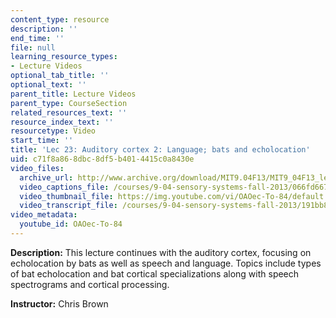```yaml
---
content_type: resource
description: ''
end_time: ''
file: null
learning_resource_types:
- Lecture Videos
optional_tab_title: ''
optional_text: ''
parent_title: Lecture Videos
parent_type: CourseSection
related_resources_text: ''
resource_index_text: ''
resourcetype: Video
start_time: ''
title: 'Lec 23: Auditory cortex 2: Language; bats and echolocation'
uid: c71f8a86-8dbc-8df5-b401-4415c0a8430e
video_files:
  archive_url: http://www.archive.org/download/MIT9.04F13/MIT9_04F13_lec23_300k.mp4
  video_captions_file: /courses/9-04-sensory-systems-fall-2013/066fd667b510548592ad8c0a61870a34_OAOec-To-84.vtt
  video_thumbnail_file: https://img.youtube.com/vi/OAOec-To-84/default.jpg
  video_transcript_file: /courses/9-04-sensory-systems-fall-2013/191bb8a93f1a141796916db3e4eda76d_OAOec-To-84.pdf
video_metadata:
  youtube_id: OAOec-To-84
---
```


**Description:** This lecture continues with the auditory cortex, focusing on echolocation by bats as well as speech and language. Topics include types of bat echolocation and bat cortical specializations along with speech spectrograms and cortical processing.

**Instructor:** Chris Brown



